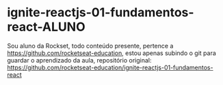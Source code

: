 # ignite-reactjs-01-fundamentos-react-ALUNO
 Sou aluno da Rockset, todo conteúdo presente, pertence a https://github.com/rocketseat-education, estou apenas subindo o git para guardar o aprendizado da aula, repositório original: https://github.com/rocketseat-education/ignite-reactjs-01-fundamentos-react
